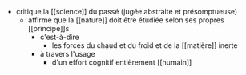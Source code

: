 - critique la [[science]] du passé (jugée abstraite et présomptueuse)
    - affirme que la [[nature]] doit être étudiée selon ses propres [[principe]]s
      - c'est-à-dire
        - les forces du chaud et du froid et de la [[matière]] inerte
      - à travers l'usage
        - d'un effort cognitif entièrement [[humain]]